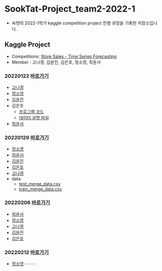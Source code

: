 # SookTat-Project_team2-2022-1
- 숙탯의 2022-1학기 kaggle competition project 진행 과정을 기록한 저장소입니다. 

## Kaggle Project

- Competitions: [Store Sales - Time Series Forecasting](https://www.kaggle.com/c/store-sales-time-series-forecasting)
- Member : 고나경, 김윤진, 김은호, 정소영, 최윤서



### 20220122  [바로가기](https://github.com/YunSeo00/Sooktat-Project_team2-2022-1/tree/main/ProjectCode/20220122)
  - [고나경](https://github.com/YunSeo00/Sooktat-Project_team2-2022-1/blob/main/ProjectCode/20220122/train%20EDA.py)
  - [정소영](https://github.com/soyoung0101/Project/blob/main/0122.ipynb)
  - [김윤진](https://github.com/YunSeo00/Sooktat-Project_team2-2022-1/blob/main/ProjectCode/20220122/eda_yj.ipynb)
  - 김은호
    - [프로그램 코드](https://github.com/YunSeo00/Sooktat-Project_team2-2022-1/blob/main/ProjectCode/20220122/store-sales.ipynb)
    - [데이터 설명 파일](https://github.com/YunSeo00/Sooktat-Project_team2-2022-1/blob/main/ProjectCode/20220122/data.md)
  - [최윤서](https://github.com/YunSeo00/Sooktat-Project_team2-2022-1/blob/main/ProjectCode/20220122/CYS_220122.ipynb)

  
### 20220129  [바로가기](https://github.com/YunSeo00/Sooktat-Project_team2-2022-1/tree/main/ProjectCode/20220129)
  - [정소영](https://github.com/soyoung0101/Project/blob/main/0129.ipynb)
  - [최윤서](https://github.com/YunSeo00/Sooktat-Project_team2-2022-1/blob/main/ProjectCode/20220129/220129.ipynb)
  - [김윤진](https://github.com/YunSeo00/Sooktat-Project_team2-2022-1/blob/main/ProjectCode/20220129/yunjin)
  - [김은호](https://github.com/YunSeo00/Sooktat-Project_team2-2022-1/blob/main/ProjectCode/20220129/store-sales.ipynb)
  - [고나경](https://github.com/YunSeo00/Sooktat-Project_team2-2022-1/blob/main/ProjectCode/20220129/train%20EDA.ipynb)
  - data
    - [test_merge_data.csv](https://drive.google.com/file/d/16AX3ieYQ2wgcRiN4HOOObLca5AWCc9c4/view?usp=sharing)
    - [train_merge_data.csv](https://drive.google.com/file/d/1kzDh_5SQtDutFxSy0iAdUkCqBaI5CDdY/view?usp=sharing)


### 20220206  [바로가기](https://github.com/YunSeo00/Sooktat-Project_team2-2022-1/tree/main/ProjectCode/20220206)
  - [최윤서](https://github.com/YunSeo00/Sooktat-Project_team2-2022-1/blob/main/ProjectCode/20220206/220206.ipynb)
  - [정소영](https://github.com/soyoung0101/Project/blob/main/20220206_soyoung.ipynb)
  - [고나경](https://github.com/YunSeo00/Sooktat-Project_team2-2022-1/blob/main/ProjectCode/20220206/0206NK.ipynb)
  - [김윤진](https://github.com/YunSeo00/Sooktat-Project_team2-2022-1/blob/main/ProjectCode/20220206/%EC%A0%84%EC%B2%98%EB%A6%AC-Copy1.ipynb)
  - [김은호](https://github.com/YunSeo00/Sooktat-Project_team2-2022-1/blob/main/ProjectCode/20220206/3%EC%A3%BC%EC%B0%A8.ipynb)


### 20220212  [바로가기](https://github.com/YunSeo00/Sooktat-Project_team2-2022-1/tree/main/ProjectCode/20220212)
  - [정소영](https://github.com/YunSeo00/Sooktat-Project_team2-2022-1/blob/main/ProjectCode/20220212/20220212.ipynb)
  -[]()
  -[]()
  -[]()
  -[]()
